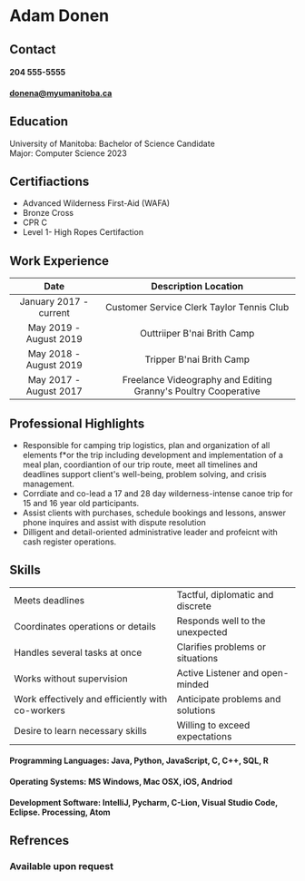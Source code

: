 # Adam Donen
## Contact
#### 204 555-5555
#### donena@myumanitoba.ca 


## Education 
University of Manitoba: 
Bachelor of Science Candidate  
Major: Computer Science 2023 

## Certifiactions 
* Advanced Wilderness First-Aid (WAFA) 
*  Bronze Cross 
*  CPR C 
*  Level 1- High Ropes Certifaction 


## Work Experience 

| Date | Description Location |
|:---:|:---:|
| January 2017 - current | Customer Service Clerk  Taylor Tennis Club |
| May 2019 - August 2019 | Outtriiper B'nai Brith Camp |
| May 2018 - August 2019 | Tripper  B'nai Brith Camp |
| May 2017 - August 2017 | Freelance Videography and Editing Granny's Poultry Cooperative |



## Professional Highlights 
* Responsible for camping trip logistics, plan and organization of all elements f*or the trip including development and implementation of a meal plan, coordiantion of our trip route, meet all timelines and deadlines support client's well-being, problem solving, and crisis management. 
* Corrdiate and co-lead a 17 and 28 day wilderness-intense canoe trip for 15 and 16 year old participants. 
* Assist clients with purchases, schedule bookings and lessons, answer phone inquires and assist with dispute resolution 
* Dilligent and detail-oriented administrative leader and profeicnt with cash register operations. 

##              Skills 

|                                                  |                                   |
|-------|--------|
| Meets deadlines                                  | Tactful, diplomatic and discrete  |
| Coordinates operations or details                | Responds well to the unexpected   |
| Handles several tasks at once                    | Clarifies problems or situations  |
| Works without supervision                        | Active Listener and open-minded   |
| Work effectively and efficiently with co-workers | Anticipate problems and solutions |
| Desire to learn necessary skills                 | Willing to exceed expectations    |
                                                  

#### Programming Languages: Java, Python, JavaScript, C, C++, SQL, R  
#### Operating Systems: MS Windows, Mac OSX, iOS, Andriod 
#### Development Software: IntelliJ, Pycharm, C-Lion, Visual Studio Code, Eclipse. Processing, Atom                                                
## Refrences 
### Available upon request
